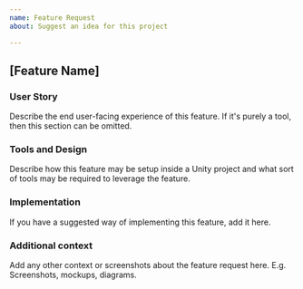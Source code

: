 ```yaml
---
name: Feature Request
about: Suggest an idea for this project

---
```


## [Feature Name]

### User Story

Describe the end user-facing experience of this feature. If it's purely a tool, then this section can be omitted.

### Tools and Design

Describe how this feature may be setup inside a Unity project and what sort of tools may be required to leverage the feature.

### Implementation

If you have a suggested way of implementing this feature, add it here.

### Additional context

Add any other context or screenshots about the feature request here. E.g. Screenshots, mockups, diagrams.
